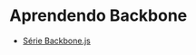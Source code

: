 # Aprendendo Backbone

- [Série Backbone.js](http://fernandomantoan.com/category/serie-backbone-js/)
